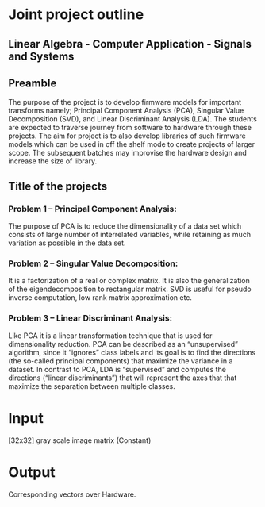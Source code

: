  
# Joint project outline
##  Linear Algebra - Computer Application - Signals and Systems
## Preamble
The purpose of the project is to develop firmware models for important transforms namely; Principal Component Analysis (PCA),  Singular Value Decomposition (SVD), and Linear Discriminant Analysis (LDA). The students are expected to traverse journey from software to hardware through these projects. The aim for project is to also develop libraries of such firmware models which can be used in off the shelf mode to create projects of larger scope. The subsequent batches may improvise the hardware design and increase the size of library.

## Title of the projects

### Problem 1 – Principal Component Analysis:
The purpose of PCA is to reduce the dimensionality of a data set which consists of  large number of interrelated variables, while retaining as much  variation as possible in the data set.

### Problem 2 – Singular Value Decomposition:
It is a factorization of a real or complex matrix. It is also the generalization of the eigendecomposition to rectangular matrix. SVD is useful for pseudo inverse computation, low rank matrix approximation etc.

### Problem 3 – Linear Discriminant Analysis:
Like PCA it is a linear transformation technique that is used for dimensionality reduction. PCA can be described as an “unsupervised” algorithm, since it “ignores” class labels and its goal is to find the directions (the so-called principal components) that maximize the variance in a dataset. In contrast to PCA, LDA is “supervised” and computes the directions (“linear discriminants”) that will represent the axes that that maximize the separation between multiple classes.

# Input
[32x32] gray scale image matrix (Constant)
# Output
Corresponding vectors over Hardware. 
